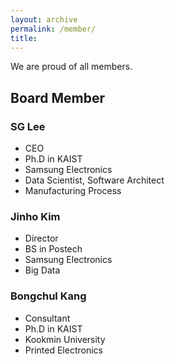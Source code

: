 ```yaml
---
layout: archive
permalink: /member/
title: 
---
```


We are proud of all members.

## Board Member

### SG Lee
 - CEO
 - Ph.D in KAIST
 - Samsung Electronics
 - Data Scientist, Software Architect
 - Manufacturing Process

### Jinho Kim
 - Director
 - BS in Postech
 - Samsung Electronics
 - Big Data

### Bongchul Kang
 - Consultant
 - Ph.D in KAIST
 - Kookmin University
 - Printed Electronics

